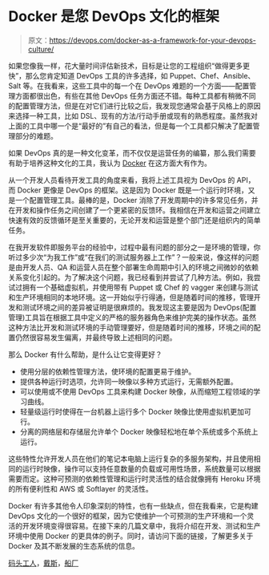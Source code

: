 # Docker 是您 DevOps 文化的框架

> 原文：<https://devops.com/docker-as-a-framework-for-your-devops-culture/>

如果您像我一样，花大量时间评估新技术，目标是让您的工程组织“做得更多更快”，那么您肯定知道 DevOps 工具的许多选择，如 Puppet、Chef、Ansible、Salt 等。在我看来，这些工具中的每一个在 DevOps 难题的一个方面——配置管理方面都很出色，有些在其他 DevOps 任务方面还不错。每种工具都有稍微不同的配置管理方法，但是在对它们进行比较之后，我发现您通常会基于风格上的原因来选择一种工具，比如 DSL、现有的方法/行动手册或现有的熟悉程度。虽然我对上面的工具中哪一个是“最好的”有自己的看法，但是每一个工具都只解决了配置管理部分的难题。

如果 DevOps 真的是一种文化变革，而不仅仅是运营任务的编纂，那么我们需要有助于培养这种文化的工具，我认为 [Docker](https://www.docker.com) 在这方面大有作为。

从一个开发人员看待开发工具的角度来看，我将上述工具视为 DevOps 的 API，而 Docker 更像是 DevOps 的框架。这是因为 Docker 既是一个运行时环境，又是一个配置管理工具。最棒的是，Docker 消除了开发周期中的许多常见任务，并在开发和操作任务之间创建了一个更紧密的反馈环。我相信在开发和运营之间建立快速有效的反馈循环是至关重要的，无论开发和运营是整个部门还是组织内的简单任务。

在我开发软件即服务平台的经验中，过程中最有问题的部分之一是环境的管理，你听过多少次“为我工作”或“在我们的测试服务器上工作”？一般来说，像这样的问题是由开发人员、QA 和运营人员在整个部署生命周期中引入的环境之间微妙的依赖关系变化引起的。为了解决这个问题，我已经看到并尝试了几种方法。例如，我尝试过拥有一个基础虚拟机，并使用带有 Puppet 或 Chef 的 vagger 来创建与测试和生产环境相同的本地环境。这一开始似乎行得通，但是随着时间的推移，管理开发和测试环境之间的差异被证明是很麻烦的。我发现这主要是因为 DevOps(配置管理)工具旨在根据工具中定义的严格的服务器角色来维护完美的操作状态。虽然这种方法比开发和测试环境的手动管理要好，但是随着时间的推移，环境之间的配置仍然很容易发生偏离，并最终导致上述相同的问题。

那么 Docker 有什么帮助，是什么让它变得更好？

*   使用分层的依赖性管理方法，使环境的配置更易于维护。
*   提供各种运行时选项，允许同一映像以多种方式运行，无需额外配置。
*   可以使用或不使用 DevOps 工具来构建 Docker 映像，从而缩短工程领域的学习曲线。
*   轻量级运行时使得在一台机器上运行多个 Docker 映像比使用虚拟机更加可行。
*   分离的网络层和存储层允许单个 Docker 映像轻松地在单个系统或多个系统上运行。

这些特性允许开发人员在他们的笔记本电脑上运行复杂的多服务架构，并且使用相同的运行时映像，操作可以支持任意数量的负载或可用性场景，系统数量可以根据需要而定。这种可预测的依赖性管理和运行时灵活性的结合就像拥有 Heroku 环境的所有便利性和 AWS 或 Softlayer 的灵活性。

Docker 有许多其他令人印象深刻的特性，也有一些缺点，但在我看来，它是构建 DevOps 文化的一个很好的框架，因为它使维护一个可预测的生产环境和一个灵活的开发环境变得很容易。在接下来的几篇文章中，我将介绍在开发、测试和生产环境中使用 Docker 的更具体的例子。同时，请访问下面的链接，了解更多关于 Docker 及其不断发展的生态系统的信息。

[码头工人](https://www.docker.io/)，[戴斯](http://deis.io/)，[船厂](http://shipyard-project.com/)